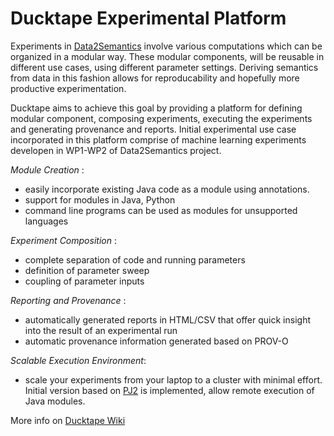 # Ducktape Experimental Platform 

Experiments in [Data2Semantics](http://www.data2semantics.org/) involve various computations which can be organized in a modular way. These modular components, will be reusable in different use cases, using different parameter settings. Deriving semantics from data in this fashion allows for reproducability and hopefully more productive experimentation.

Ducktape aims to achieve this goal  by providing a platform for defining modular component, composing experiments, executing the experiments and generating provenance and reports. Initial experimental use case incorporated in this platform comprise of machine learning experiments developen in WP1-WP2 of Data2Semantics project.

*Module Creation* :

- easily incorporate existing Java code as a module using annotations.
- support for modules in Java, Python
- command line programs can be used as modules for unsupported languages

*Experiment Composition* :

- complete separation of code and running parameters
- definition of parameter sweep
- coupling of parameter inputs

*Reporting and Provenance* :

- automatically generated reports in HTML/CSV that offer quick insight into the result of an experimental run
- automatic provenance information generated based on PROV-O

*Scalable Execution Environment*:

- scale your experiments from your laptop to a cluster with minimal effort. Initial version based on [PJ2](http://www.cs.rit.edu/~ark/pj2.shtml) is implemented, allow remote execution of Java modules.

More info on [Ducktape Wiki](https://github.com/Data2Semantics/ducktape/wiki)
